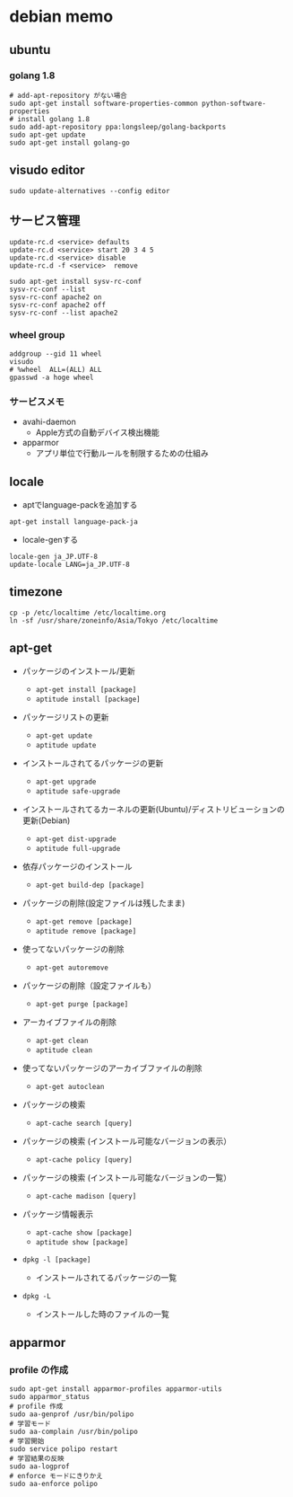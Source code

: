 debian memo
===========

## ubuntu
### golang 1.8

```
# add-apt-repository がない場合
sudo apt-get install software-properties-common python-software-properties
# install golang 1.8
sudo add-apt-repository ppa:longsleep/golang-backports
sudo apt-get update
sudo apt-get install golang-go
```

## visudo editor

```
sudo update-alternatives --config editor
```

## サービス管理

```
update-rc.d <service> defaults
update-rc.d <service> start 20 3 4 5
update-rc.d <service> disable
update-rc.d -f <service>  remove
```

```
sudo apt-get install sysv-rc-conf
sysv-rc-conf --list
sysv-rc-conf apache2 on
sysv-rc-conf apache2 off
sysv-rc-conf --list apache2
```

### wheel group

```
addgroup --gid 11 wheel
visudo
# %wheel  ALL=(ALL) ALL
gpasswd -a hoge wheel

```

### サービスメモ
- avahi-daemon
	- Apple方式の自動デバイス検出機能
- apparmor
	- アプリ単位で行動ルールを制限するための仕組み

## locale
- aptでlanguage-packを追加する

```
apt-get install language-pack-ja
```

- locale-genする

```
locale-gen ja_JP.UTF-8
update-locale LANG=ja_JP.UTF-8
```

## timezone

```
cp -p /etc/localtime /etc/localtime.org
ln -sf /usr/share/zoneinfo/Asia/Tokyo /etc/localtime
```

## apt-get
- パッケージのインストール/更新
	- `apt-get install [package]`
	- `aptitude install [package]`
- パッケージリストの更新
	- `apt-get update`
	- `aptitude update`
- インストールされてるパッケージの更新
	- `apt-get upgrade`
	- `aptitude safe-upgrade`
- インストールされてるカーネルの更新(Ubuntu)/ディストリビューションの更新(Debian)
	- `apt-get dist-upgrade`
	- `aptitude full-upgrade`
- 依存パッケージのインストール
	- `apt-get build-dep [package]`
- パッケージの削除(設定ファイルは残したまま)
	- `apt-get remove [package]`
	- `aptitude remove [package]`
- 使ってないパッケージの削除
	- `apt-get autoremove`
- パッケージの削除（設定ファイルも）
	- `apt-get purge [package]`
- アーカイブファイルの削除
	- `apt-get clean`
	- `aptitude clean`
- 使ってないパッケージのアーカイブファイルの削除
	- `apt-get autoclean`

- パッケージの検索
	- `apt-cache search [query]`
- パッケージの検索 (インストール可能なバージョンの表示）
	- `apt-cache policy [query]`
- パッケージの検索 (インストール可能なバージョンの一覧）
	- `apt-cache madison [query]`
- パッケージ情報表示
	- `apt-cache show [package]`
	- `aptitude show [package]`

- `dpkg -l [package]`
	- インストールされてるパッケージの一覧
- `dpkg -L`
	- インストールした時のファイルの一覧

## apparmor

### profile の作成
```
sudo apt-get install apparmor-profiles apparmor-utils
sudo apparmor_status
# profile 作成
sudo aa-genprof /usr/bin/polipo
# 学習モード
sudo aa-complain /usr/bin/polipo
# 学習開始
sudo service polipo restart
# 学習結果の反映
sudo aa-logprof
# enforce モードにきりかえ
sudo aa-enforce polipo
```
